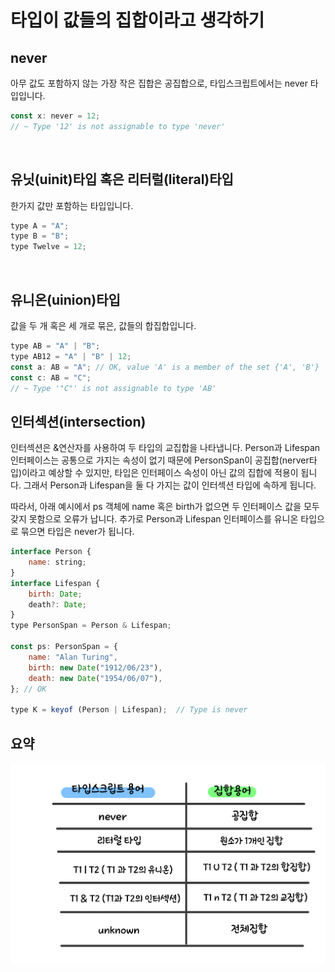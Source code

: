 # 타입이 값들의 집합이라고 생각하기

## never

아무 값도 포함하지 않는 가장 작은 집합은 공집합으로, 타입스크립트에서는 never 타입입니다.

```js
const x: never = 12;
// ~ Type '12' is not assignable to type 'never'
```

</br>

## 유닛(uinit)타입 혹은 리터럴(literal)타입

한가지 값만 포함하는 타입입니다.

```js
type A = "A";
type B = "B";
type Twelve = 12;
```

</br>

## 유니온(uinion)타입

값을 두 개 혹은 세 개로 묶은, 값들의 합집합입니다.

```js
type AB = "A" | "B";
type AB12 = "A" | "B" | 12;
const a: AB = "A"; // OK, value 'A' is a member of the set {'A', 'B'}
const c: AB = "C";
// ~ Type '"C"' is not assignable to type 'AB'
```

## 인터섹션(intersection)

인터섹션은 &연산자를 사용하여 두 타입의 교집합을 나타냅니다.
Person과 Lifespan 인터페이스는 공통으로 가지는 속성이 없기 때문에 PersonSpan이 공집합(nerver타입)이라고 예상할 수 있지만, 타입은 인터페이스 속성이 아닌 값의 집합에 적용이 됩니다. 그래서 Person과 Lifespan을 둘 다 가지는 값이 인터섹션 타입에 속하게 됩니다.

따라서, 아래 예시에서 ps 객체에 name 혹은 birth가 없으면 두 인터페이스 값을 모두 갖지 못함으로 오류가 납니다. 추가로 Person과 Lifespan 인터페이스를 유니온 타입으로 묶으면 타입은 never가 됩니다.

```js
interface Person {
	name: string;
}
interface Lifespan {
	birth: Date;
	death?: Date;
}
type PersonSpan = Person & Lifespan;

const ps: PersonSpan = {
	name: "Alan Turing",
	birth: new Date("1912/06/23"),
	death: new Date("1954/06/07"),
}; // OK

type K = keyof (Person | Lifespan);  // Type is never
```

## 요약

<img src="../assets/ch_2_item_7_1.jpeg" />
